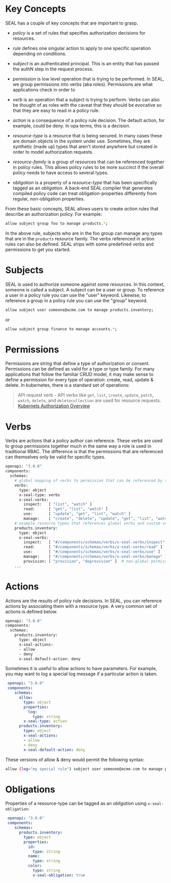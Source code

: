 # Key Concepts

SEAL has a couple of key concepts that are important to grasp.

* *policy* is a set of rules that specifies authorization decisions for resources.

* *rule* defines one singular action to apply to one specific operation depending on conditions.

* *subject* is an authenticated principal. This is an entity that has
  passed the authN step in the request process.

* *permission* is low level operation that is trying to be performed. In
  SEAL, we group permissions into verbs (aka roles). Permissions are what
  applications check in order to

* *verb* is an operation that a subject is trying to perform. Verbs can also
  be thought of as roles with the caveat that they should be evocative
  so that they are easy to read in a policy rule.

* *action* is a consequence of a policy rule decision. The default action,
  for example, could be deny. In opa terms, this is a decision.

* *resource-type* is a resource that is being secured. In many cases these are domain objects
  in the system under use. Sometimes, they are synthetic (made up) types that aren't
  stored anywhere but created in order to model authorization requests.

* *resource-family* is a group of resources that can be referenced together in policy rules.
  This allows policy rules to be more succinct if the overall policy needs to have access
  to several types.

* *obligation* is a property of a *resource-type* that has been specifically tagged as an *obligation*.
  A back-end SEAL compiler that generates compiled policy code can treat
  obligation-properties differently from regular, non-obligation properties.

From these basic concepts, SEAL allows users to create *action* rules that
describe an authorization policy. For example:

```bash
allow subject group foo to manage products.*;
```

In the above rule, subjects who are in the foo group can manage any types that
are in the `products` resource family. The verbs referenced in action
rules can also be defined. SEAL ships with some predefined verbs
and permissions to get you started.

# Subjects

SEAL is used to authorize someone against some resources. In this context, someone is
called a subject. A subject can be a user or group. To reference a user in a policy rule
you can use the "user" keyword. Likewise, to reference a group in a policy rule you can
use the "group" keyword.

```bash
allow subject user someone@acme.com to manage products.inventory;
```

or

```bash
allow subject group finance to manage accounts.*;
```

# Permissions

Permissions are string that define a type of authorization or consent. Permissions
can be defined as valid for a type or type family. For many applications that follow
the familiar CRUD model, it may make sense to define a permission for every type
of operation: create, read, update & delete. In kubernetes, there is a standard set
of operations:

> API request verb - API verbs like `get`, `list`, `create`, `update`, `patch`, `watch`, `delete`, and `deletecollection` are used for resource requests.
[Kubernets Authorization Overview](https://kubernetes.io/docs/reference/access-authn-authz/authorization/#review-your-request-attributes)

# Verbs

Verbs are actions that a policy author can reference. These verbs are used to group
permissions together much in the same way a role is used in traditional RBAC. The difference
is that the permissions that are referenced can themselves only be valid for specific types.

```bash
openapi: "3.0.0"
components:
  schemas:
    # global mapping of verbs to permission that can be referenced by types
    verbs:
      type: object
      x-seal-type: verbs
      x-seal-verbs:
        inspect:   [ "list", "watch" ]
        read:      [ "get", "list", "watch" ]
        use:       [ "update", "get", "list", "watch" ]
        manage:    [ "create", "delete", "update", "get", "list", "watch" ]
    # example resource types that references global verbs and custom verb
    products.inventory:
      type: object
      x-seal-verbs:
        inspect:   [ "#/components/schemas/verbs/x-seal-verbs/inspect" ]
        read:      [ "#/components/schemas/verbs/x-seal-verbs/read" ]
        use:       [ "#/components/schemas/verbs/x-seal-verbs/use" ]
        manage:    [ "#/components/schemas/verbs/x-seal-verbs/manage" ]
        provision: [ "provision", "deprovision" ]  # non-global permissions
    ...
```

# Actions

Actions are the results of policy rule decisions. In SEAL, you can reference actions by associating them with a resource type. A very common set of actions is defined below.

```bash
openapi: "3.0.0"
components:
  schemas:
    products.inventory:
      type: object
      x-seal-actions:
      - allow
      - deny
      x-seal-default-action: deny
```

Sometimes it is useful to allow actions to have parameters. For example, you may want to log a special log message if a particular action is taken.

```yaml
 openapi: "3.0.0"
 components:
    schemas:
      allow:
        type: object
        properties:
          log:
            type: string
        x-seal-type: action
      products.inventory:
        type: object
        x-seal-actions:
        - allow
        - deny
        x-seal-default-action: deny
```

These versions of allow & deny would permit the following syntax:

```bash
allow (log="my special rule") subject user someone@acme.com to manage products.inventory;
```

# Obligations

Properties of a resource-type can be tagged as an *obligation* using `x-seal-obligation`:

```yaml
 openapi: "3.0.0"
 components:
    schemas:
      products.inventory:
        type: object
        properties:
          id:
            type: string
          name:
            type: string
          color:
            type: string
            x-seal-obligation: true
```

